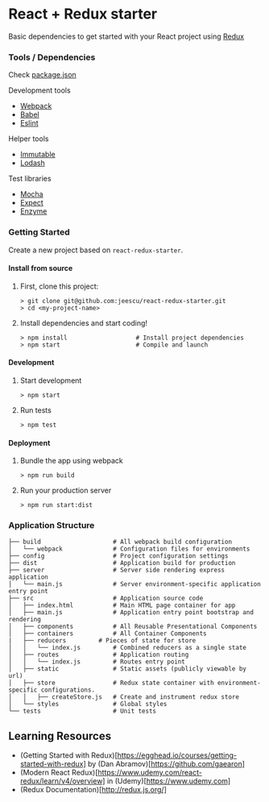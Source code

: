 # React + Redux starter

Basic dependencies to get started with your React project using [Redux](http://redux.js.org/)

### Tools / Dependencies

Check [package.json](https://github.com/jeescu/react-redux-starter/blob/master/package.json)

Development tools
* [Webpack](https://webpack.github.io/)
* [Babel](https://babeljs.io/)
* [Eslint](http://eslint.org/docs/user-guide/getting-started)

Helper tools
* [Immutable](https://github.com/facebook/immutable-js)
* [Lodash](https://github.com/lodash/lodash)

Test libraries
* [Mocha](https://mochajs.org/)
* [Expect](https://github.com/mjackson/expect)
* [Enzyme](https://github.com/airbnb/enzyme)

### Getting Started

Create a new project based on `react-redux-starter`.

#### Install from source

1. First, clone this project:

	```
	> git clone git@github.com:jeescu/react-redux-starter.git
	> cd <my-project-name>
	```

2. Install dependencies and start coding!

	```
	> npm install                   # Install project dependencies
	> npm start                     # Compile and launch
	```

#### Development

1. Start development

	```
	> npm start
	```
2. Run tests

	```
	> npm test
	```

#### Deployment

1. Bundle the app using webpack

	```
	> npm run build
	```

2. Run your production server

	```
	> npm run start:dist
	```
	
### Application Structure

```
├── build                    # All webpack build configuration
│   └── webpack              # Configuration files for environments
├── config                   # Project configuration settings
├── dist                     # Application build for production
├── server                   # Server side rendering express application
│   └── main.js              # Server environment-specific application entry point
├── src                      # Application source code
│   ├── index.html           # Main HTML page container for app
│   ├── main.js              # Application entry point bootstrap and rendering
│   ├── components           # All Reusable Presentational Components
│   ├── containers           # All Container Components
|   ├── reducers 	     # Pieces of state for store
│   │   └── index.js         # Combined reducers as a single state
│   ├── routes               # Application routing
│   │   └── index.js         # Routes entry point
│   ├── static               # Static assets (publicly viewable by url)
│   ├── store                # Redux state container with environment-specific configurations.
│   │   ├── createStore.js   # Create and instrument redux store
│   └── styles               # Global styles
└── tests                    # Unit tests
```

## Learning Resources

* (Getting Started with Redux)[https://egghead.io/courses/getting-started-with-redux] by (Dan Abramov)[https://github.com/gaearon]
* (Modern React Redux)[https://www.udemy.com/react-redux/learn/v4/overview] in (Udemy)[https://www.udemy.com]
* (Redux Documentation)[http://redux.js.org/]
